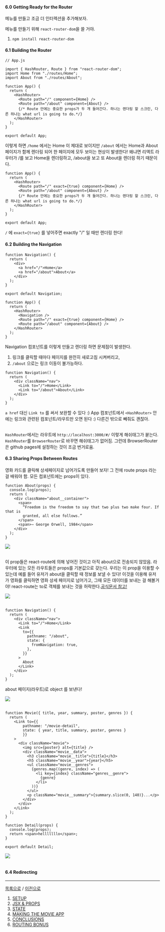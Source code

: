 #### 6.0 Getting Ready for the Router

메뉴를 만들고 조금 더 인터렉션을 추가해보자.

메뉴를 만들기 위해 `react-router-dom`을 쓸 거야.

1. `npm install react-router-dom`

#### 6.1 Building the Router

```JSX
// App.js

import { HashRouter, Route } from "react-router-dom";
import Home from "./routes/Home";
import About from "./routes/About";

function App() {
  return (
    <HashRouter>
      <Route path="/" component={Home} />
      <Route path="/about" component={About} />
      {/* Route 안에는 중요한 props가 두 개 들어간다. 하나는 렌더링 할 스크린, 다른 하나는 what url is going to do.*/}
    </HashRouter>
  );
}

export default App;
```

이렇게 하면 `/home` 에서는 Home 이 제대로 보이지만 `/about` 에서는 Home과 About 페이지가 함께 렌더링 되어 한 페이지에 모두 보이는 현상이 발생한다! 왜냐면 리액트 라우터가 /를 보고 Home을 렌더링하고, /about을 보고 또 About을 렌더링 하기 때문이다.

```JSX
function App() {
  return (
    <HashRouter>
      <Route path="/" exact={true} component={Home} />
      <Route path="/about" component={About} />
      {/* Route 안에는 중요한 props가 두 개 들어간다. 하나는 렌더링 할 스크린, 다른 하나는 what url is going to do.*/}
    </HashRouter>
  );
}

export default App;
```

`/` 에 `exact={true}` 를 넣어주면 exactly "/" 일 때만 렌더링 한다!

#### 6.2 Building the Navigation

```JSX
function Navigation() {
  return (
    <div>
      <a href="/">Home</a>
      <a href="/about">About</a>
    </div>
  );
}

export default Navigation;
```

```JSX
function App() {
  return (
    <HashRouter>
      <Navigation />
      <Route path="/" exact={true} component={Home} />
      <Route path="/about" component={About} />
    </HashRouter>
  );
}
```

Navigation 컴포넌트를 이렇게 만들고 렌더링 하면 문제점이 발생한다.

1. 링크를 클릭할 때마다 페이지를 완전히 새로고침 시켜버리고,
2. `/about` 으로는 링크 이동이 불가능하다.

```JSX
function Navigation() {
  return (
    <div className="nav">
      <Link to="/">Home</Link>
      <Link to="/about">About</Link>
    </div>
  );
}
```

`a href` 대신 `Link to` 를 써서 보완할 수 있다 :)
App 컴포넌트에서 `<HashRouter>` 안에는 링크와 관련된 컴포넌트/라우트만 오면 된다 :) 다른건 밖으로 빼줘도 괜찮아.
<br/><br/>

`HashRouter`에서는 라우트에 `http://localhost:3000/#/` 이렇게 해쉬태그가 붇는다. `HashRouter`를 `BrowserRouter`로 바꾸면 해쉬태그가 없어짐. 그런데 BrowserRouter은 github pages에 설정하는 것이 조금 번거로움.

#### 6.3 Sharing Props Between Routes

영화 카드를 클릭해 상세페이지로 넘어가도록 만들어 보자! 그 전에 route props 라는 걸 배워야 함. 모든 컴포넌트에는 props이 있다.

```JSX
function About(props) {
  console.log(props);
  return (
    <div className="about__container">
      <span>
        “Freedom is the freedom to say that two plus two make four. If that is
        granted, all else follows.”
      </span>
      <span>− George Orwell, 1984</span>
    </div>
  );
}
```

![](props.png) <br/><br/>

이 prop들은 react-route에 의해 넣어진 것이고 아직 about으로 전송되지 않았음. 라우터에 있는 모든 라우트들은 props를 기본값으로 갖는다.
우리는 이 prop을 이용할 수 있는데 예를 들어 유저가 about을 클릭할 때 정보를 보낼 수 있다! 이것을 이용해 유저가 영화를 클릭하면 영화 상세 페이지로 넘어가고, 그때 모든 데이터를 보내는 걸 해볼거야!
react-route는 to로 객체를 보내는 것을 허락한다.[공식문서 참고!](https://reactrouter.com/web/api/Link/to-object)

![](link-to-object.png)<br/><br/>

```JSX
function Navigation() {
  return (
    <div className="nav">
      <Link to="/">Home</Link>
      <Link
        to={{
          pathname: "/about",
          state: {
            fromNavigation: true,
          },
        }}
      >
        About
      </Link>
    </div>
  );
}
```

about 페이지(라우트)로 object 를 보낸다!

![](link-to-object-practice.png)<br/><br/>

```JSX
function Movie({ title, year, summary, poster, genres }) {
  return (
    <Link to={{
        pathname: "/movie-detail",
        state: { year, title, summary, poster, genres }
        }}
    >
      <div className="movie">
        <img src={poster} alt={title} />
        <div className="movie__data">
          <h3 className="movie__title">{title}</h3>
          <h5 className="movie__year">{year}</h5>
          <ul className="movie__genres">
            {genres.map((genre, index) => (
              <li key={index} className="genres__genre">
                {genre}
              </li>
            ))}
          </ul>
          <p className="movie__summary">{summary.slice(0, 140)}...</p>
        </div>
      </div>
    </Link>
  );
}
```

```JSX
function Detail(props) {
  console.log(props);
  return <span>helllllllo</span>;
}

export default Detail;
```

![](link-to-object-practice2.png) <br/><br/>

#### 6.4 Redirecting

---

[목록으로](../../README.md) / [이전으로](../chapter-05/README.md)

1. [SETUP](../chapter-01/README.md)
2. [JSX & PROPS](../chapter-02/README.md)
3. [STATE](../chapter-03/README.md)
4. [MAKING THE MOVIE APP](../chapter-04/README.md)
5. [CONCLUSIONS](../chapter-05/README.md)
6. [ROUTING BONUS](../chapter-06/README.md)
